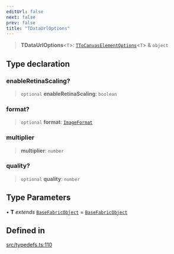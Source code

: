 ```yaml
---
editUrl: false
next: false
prev: false
title: "TDataUrlOptions"
---
```


> **TDataUrlOptions**\<`T`\>: [`TToCanvasElementOptions`](/api/type-aliases/ttocanvaselementoptions/)\<`T`\> & `object`

## Type declaration

### enableRetinaScaling?

> `optional` **enableRetinaScaling**: `boolean`

### format?

> `optional` **format**: [`ImageFormat`](/api/type-aliases/imageformat/)

### multiplier

> **multiplier**: `number`

### quality?

> `optional` **quality**: `number`

## Type Parameters

• **T** *extends* [`BaseFabricObject`](/api/classes/basefabricobject/) = [`BaseFabricObject`](/api/classes/basefabricobject/)

## Defined in

[src/typedefs.ts:110](https://github.com/fabricjs/fabric.js/blob/8748628df7e9de00ba77413bfc3ad9e9fe9d4f30/src/typedefs.ts#L110)
